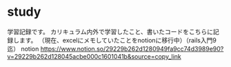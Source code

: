 # study

学習記録です。
カリキュラム内外で学習したこと、書いたコードをこちらに記録します。
（現在、excelにメモしていたことをnotionに移行中）（rails入門9迄）
notion
https://www.notion.so/29229b262d1280949fa9cc74d3989e90?v=29229b262d128045acbe000c1601041b&source=copy_link
